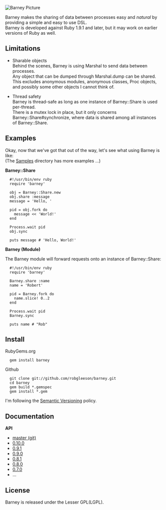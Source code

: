  ![Barney Picture](http://i.imgur.com/VblLQ.png)

Barney makes the sharing of data between processes easy and _natural_ by providing a simple and easy to use DSL.  
Barney is developed against Ruby 1.9.1 and later, but it may work on earlier versions of Ruby as well.

Limitations  
-----------

* Sharable objects  
  Behind the scenes, Barney is using Marshal to send data between processes.  
  Any object that can be dumped through Marshal.dump can be shared.  
  This excludes anonymous modules, anonymous classes, Proc objects, and possibly some other objects I
  cannot think of.

* Thread safety  
  Barney is thread-safe as long as one instance of Barney::Share is used per-thread.  
  There is a mutex lock in place, but it only concerns Barney::Share#synchronize, where data is shared
  among all instances of Barney::Share.

Examples
--------

Okay, now that we've got that out of the way, let's see what using Barney is like:  
(The [Samples](https://github.com/robgleeson/barney/tree/develop/samples) directory has more examples …)

**Barney::Share**

      #!/usr/bin/env ruby
      require 'barney'

      obj = Barney::Share.new
      obj.share :message
      message = 'Hello, '

      pid = obj.fork do 
        message << 'World!'
      end

      Process.wait pid
      obj.sync
      
      puts message # 'Hello, World!' 


      
**Barney (Module)** 

The Barney module will forward requests onto an instance of Barney::Share:

      #!/usr/bin/env ruby
      require 'barney'

      Barney.share :name
      name = 'Robert'

      pid = Barney.fork do 
        name.slice! 0..2
      end

      Process.wait pid
      Barney.sync

      puts name # "Rob"

Install
--------

RubyGems.org  

      gem install barney

Github  

      git clone git://github.com/robgleeson/barney.git
      cd barney
      gem build *.gemspec
      gem install *.gem

I'm following the [Semantic Versioning](http://www.semver.org) policy.  

Documentation
--------------

**API**  

* [master (git)](http://rubydoc.info/github/robgleeson/barney/master/)
* [0.10.0](http://rubydoc.info/gems/barney/0.10.0/)
* [0.9.1](http://rubydoc.info/gems/barney/0.9.1/)
* [0.9.0](http://rubydoc.info/gems/barney/0.9.0/)
* [0.8.1](http://rubydoc.info/gems/barney/0.8.1/)
* [0.8.0](http://rubydoc.info/gems/barney/0.8.0/)
* [0.7.0](http://rubydoc.info/gems/barney/0.7.0)
* …


License
--------

Barney is released under the Lesser GPL(LGPL).  


